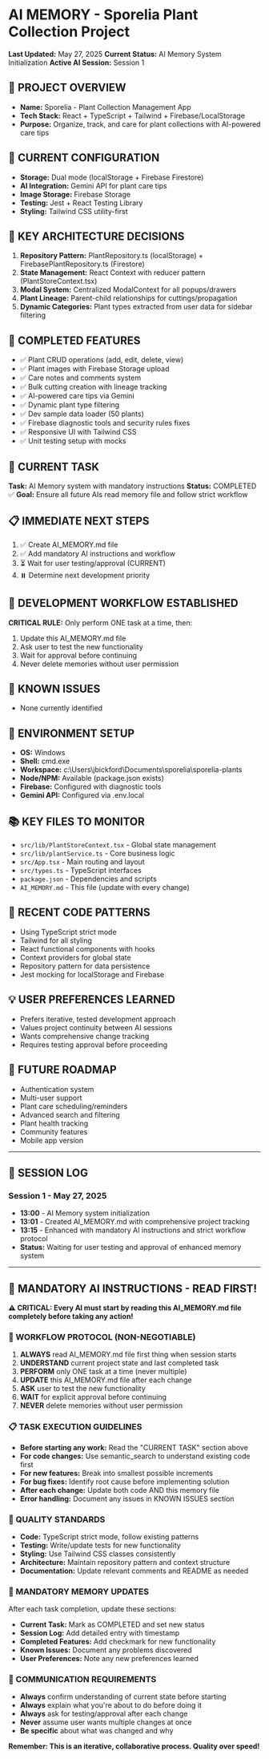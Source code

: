 # AI MEMORY - Sporelia Plant Collection Project

**Last Updated:** May 27, 2025
**Current Status:** AI Memory System Initialization
**Active AI Session:** Session 1

## 🎯 PROJECT OVERVIEW

- **Name:** Sporelia - Plant Collection Management App
- **Tech Stack:** React + TypeScript + Tailwind + Firebase/LocalStorage
- **Purpose:** Organize, track, and care for plant collections with AI-powered care tips

## 🔧 CURRENT CONFIGURATION

- **Storage:** Dual mode (localStorage + Firebase Firestore)
- **AI Integration:** Gemini API for plant care tips
- **Image Storage:** Firebase Storage
- **Testing:** Jest + React Testing Library
- **Styling:** Tailwind CSS utility-first

## 📁 KEY ARCHITECTURE DECISIONS

1. **Repository Pattern:** PlantRepository.ts (localStorage) + FirebasePlantRepository.ts (Firestore)
2. **State Management:** React Context with reducer pattern (PlantStoreContext.tsx)
3. **Modal System:** Centralized ModalContext for all popups/drawers
4. **Plant Lineage:** Parent-child relationships for cuttings/propagation
5. **Dynamic Categories:** Plant types extracted from user data for sidebar filtering

## 🚀 COMPLETED FEATURES

- ✅ Plant CRUD operations (add, edit, delete, view)
- ✅ Plant images with Firebase Storage upload
- ✅ Care notes and comments system
- ✅ Bulk cutting creation with lineage tracking
- ✅ AI-powered care tips via Gemini
- ✅ Dynamic plant type filtering
- ✅ Dev sample data loader (50 plants)
- ✅ Firebase diagnostic tools and security rules fixes
- ✅ Responsive UI with Tailwind CSS
- ✅ Unit testing setup with mocks

## 🎯 CURRENT TASK

**Task:** AI Memory system with mandatory instructions
**Status:** COMPLETED ✅
**Goal:** Ensure all future AIs read memory file and follow strict workflow

## 📋 IMMEDIATE NEXT STEPS

1. ✅ Create AI_MEMORY.md file
2. ✅ Add mandatory AI instructions and workflow
3. ⏳ Wait for user testing/approval (CURRENT)
4. ⏸️ Determine next development priority

## 🔄 DEVELOPMENT WORKFLOW ESTABLISHED

**CRITICAL RULE:** Only perform ONE task at a time, then:

1. Update this AI_MEMORY.md file
2. Ask user to test the new functionality
3. Wait for approval before continuing
4. Never delete memories without user permission

## 🐛 KNOWN ISSUES

- None currently identified

## 🔧 ENVIRONMENT SETUP

- **OS:** Windows
- **Shell:** cmd.exe
- **Workspace:** c:\Users\jbickford\Documents\sporelia\sporelia-plants
- **Node/NPM:** Available (package.json exists)
- **Firebase:** Configured with diagnostic tools
- **Gemini API:** Configured via .env.local

## 📚 KEY FILES TO MONITOR

- `src/lib/PlantStoreContext.tsx` - Global state management
- `src/lib/plantService.ts` - Core business logic
- `src/App.tsx` - Main routing and layout
- `src/types.ts` - TypeScript interfaces
- `package.json` - Dependencies and scripts
- `AI_MEMORY.md` - This file (update with every change)

## 🎨 RECENT CODE PATTERNS

- Using TypeScript strict mode
- Tailwind for all styling
- React functional components with hooks
- Context providers for global state
- Repository pattern for data persistence
- Jest mocking for localStorage and Firebase

## 💡 USER PREFERENCES LEARNED

- Prefers iterative, tested development approach
- Values project continuity between AI sessions
- Wants comprehensive change tracking
- Requires testing approval before proceeding

## 🔮 FUTURE ROADMAP

- Authentication system
- Multi-user support
- Plant care scheduling/reminders
- Advanced search and filtering
- Plant health tracking
- Community features
- Mobile app version

---

## 📝 SESSION LOG

### Session 1 - May 27, 2025

- **13:00** - AI Memory system initialization
- **13:01** - Created AI_MEMORY.md with comprehensive project tracking
- **13:15** - Enhanced with mandatory AI instructions and strict workflow protocol
- **Status:** Waiting for user testing and approval of enhanced memory system

---

## 🤖 MANDATORY AI INSTRUCTIONS - READ FIRST!

**⚠️ CRITICAL: Every AI must start by reading this AI_MEMORY.md file completely before taking any action!**

### 🔄 WORKFLOW PROTOCOL (NON-NEGOTIABLE)

1. **ALWAYS** read AI_MEMORY.md file first thing when session starts
2. **UNDERSTAND** current project state and last completed task
3. **PERFORM** only ONE task at a time (never multiple)
4. **UPDATE** this AI_MEMORY.md file after each change
5. **ASK** user to test the new functionality
6. **WAIT** for explicit approval before continuing
7. **NEVER** delete memories without user permission

### 📋 TASK EXECUTION GUIDELINES

- **Before starting any work:** Read the "CURRENT TASK" section above
- **For code changes:** Use semantic_search to understand existing code first
- **For new features:** Break into smallest possible increments
- **For bug fixes:** Identify root cause before implementing solution
- **After each change:** Update both code AND this memory file
- **Error handling:** Document any issues in KNOWN ISSUES section

### 🎯 QUALITY STANDARDS

- **Code:** TypeScript strict mode, follow existing patterns
- **Testing:** Write/update tests for new functionality
- **Styling:** Use Tailwind CSS classes consistently
- **Architecture:** Maintain repository pattern and context structure
- **Documentation:** Update relevant comments and README as needed

### 🚨 MANDATORY MEMORY UPDATES

After each task completion, update these sections:

- **Current Task:** Mark as COMPLETED and set new status
- **Session Log:** Add detailed entry with timestamp
- **Completed Features:** Add checkmark for new functionality
- **Known Issues:** Document any problems discovered
- **User Preferences:** Note any new preferences learned

### 💬 COMMUNICATION REQUIREMENTS

- **Always** confirm understanding of current state before starting
- **Always** explain what you're about to do before doing it
- **Always** ask for testing/approval after each change
- **Never** assume user wants multiple changes at once
- **Be specific** about what was changed and why

**Remember: This is an iterative, collaborative process. Quality over speed!**
